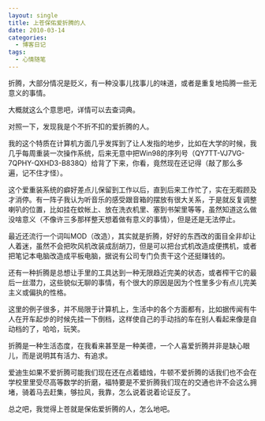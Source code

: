 ```yaml
---
layout: single
title: 上苍保佑爱折腾的人
date: 2010-03-14
categories:
  - 博客日记
tags:
  - 心情随笔
---
```


折腾，大部分情况是贬义，有一种没事儿找事儿的味道，或者是重复地捣腾一些无意义的事情。

大概就这么个意思吧，详情可以去查词典。

对照一下，发现我是个不折不扣的爱折腾的人。

我的这个特质在计算机方面几乎发挥到了让人发指的地步，比如在大学的时候，我几乎每周重装一次操作系统，后来无意中把Win98的序列号（QY7TT-VJ7VG-7QPHY-QXHD3-B838Q）给背了下来，你看，竟然现在还记得（敲了那么多遍，记不住才怪）。

这个爱重装系统的癖好差点儿保留到工作以后，直到后来工作忙了，实在无暇顾及才消停。有一阵子我认为听音乐的感受跟音箱的摆放有很大关系，于是就反复调整喇叭的位置，比如挂在蚊帐上、放在洗衣机里、塞到书架里等等，虽然知道这么做没啥意义（不像许三多那样整天想着做有意义的事情），但是还是无法停止。

最近还流行一个词叫MOD（改造），其实就是折腾，好好的东西改的面目全非却让人着迷，虽然不会把吹风机改装成刮胡刀，但是可以把台式机改造成便携机，或者把笔记本电脑改造成平板电脑，据说有公司专门负责干这个还挺赚钱的。

还有一种折腾是总想让手里的工具达到一种无限趋近完美的状态，或者榨干它的最后一丝潜力，这些貌似无聊的事情，有个很大的原因是因为个性里多少有点儿完美主义或偏执的性格。

这里的例子很多，并不局限于计算机上，生活中的各个方面都有，比如据传闻有牛人在开车起步的时候先挂一下倒档，这样使自己的手动挡的车在别人看起来像是自动档的了，哈哈，玩笑。

折腾是一种生活态度，在我看来甚至是一种美德，一个人喜爱折腾并非是缺心眼儿，而是说明其有活力、有追求。

爱迪生如果不爱折腾可能我们现在还在点着蜡烛，牛顿不爱折腾的话我们也不会在学校里里受尽高等数学的折磨，福特要是不爱折腾我们现在的交通也许不会这么拥堵，骑着马去赶集，够拉风，我靠，怎么说着说着论证反了。

总之吧，我觉得上苍就是保佑爱折腾的人，怎么地吧。
